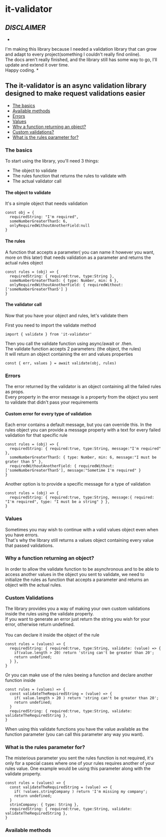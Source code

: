 # it-validator

## _DISCLAIMER_
*
I'm making this library because I needed a validation library that can grow and adapt to every project(something I couldn't really find online).<br/>
The docs aren't really finished, and the library still has some way to go, I'll update and extend it over time.<br/>
Happy coding.
*

## The it-validator is an async validation library designed to make request validations easier
- [The basics](#the-basics)
- [Available methods](#available-methods)
- [Errors](#errors)
- [Values](#values)
- [Why a function returning an object?](#why-a-function-returning-an-object)
- [Custom validations?](#custom-validations)
- [What is the rules parameter for?](#what-is-the-rules-paramater-for)



### The basics

To start using the library, you'll need 3 things:
- The object to validate
- The rules function that returns the rules to validate with
- The actual validator call

#### The object to validate
It's a simple object that needs validation
```
const obj = {
  requiredString: "I'm required",
  someNumberGreaterThan5: 6,
  onlyRequiredWithoutAnotherField:null
}
```

#### The rules
A function that accepts a parameter( you can name it however you want, more on this later) that needs validation as a parameter and returns the actual rules object
```
const rules = (obj) => {
  requiredString: { required:true, type:String },
  someNumberGreaterThan5: { type: Number, min: 6 },
  onlyRequiredWithoutAnotherField: { requiredWithout: ['someNumberGreaterThan5'] }
}
```

#### The validator call
Now that you have your object and rules, let's validate them

First you need to import the validate method
```
import { validate } from 'it-validator'
```

Then you call the validate function using async/await or .then.<br/>
The validate function accepts 2 parameters: (the object, the rules)<br/>
It will return an object containing the err and values properties
```
const { err, values } = await validate(obj, rules)
```


### Errors
The error returned by the validator is an object containing all the failed rules as props.<br/>
Every property in the error message is a property from the object you sent to validate that didn't pass your requirements 

#### Custom error for every type of validation
Each error contains a default message, but you can override this.
In the rules object you can provide a message property with a text for every failed validation for that specific rule
```
const rules = (obj) => {
  requiredString: { required:true, type:String, message:"I'm required" },
  someNumberGreaterThan5: { type: Number, min: 6, message:"I must be grater than 5" },
  requiredWithoutAnotherField: { requiredWithout: ['someNumberGreaterThan5'], message:"Sometime I'm required" }
}
```
Another option is to provide a specific message for a type of validation
```
const rules = (obj) => {
  requiredString: { required:true, type:String, message:{ required: "I'm required", type: "I must be a string" } },
}
```



### Values
Sometimes you may wish to continue with a valid values object even when you have errors. <br/>
That's why the library still returns a values object containing every value that passed validations.



### Why a function returning an object?
In order to allow the validate function to be asynchronous and to be able to access another values in the object you sent to validate, we need to initialize the rules as function that accepts a parameter and returns an object with the actual rules.


### Custom Validations
The library provides you a way of making your own custom validations inside the rules using the validate property.<br/>
If you want to generate an error just return the string you wish for your error, otherwise return undefined.<br/><br/>
You can declare it inside the object of the rule
```
const rules = (values) => {
  requiredString: { required:true, type:String, validate: (value) => {
    if(value.length > 20) return 'string can't be greater than 20';
    return undefined;
  } },
}
```
Or you can make use of the rules beeing a function and declare another function inside
```
const rules = (values) => {
  const validateTheRequiredString = (value) => {
    if( value.length > 20 ) return 'string can't be greater than 20';
    return undefined;
  } 
  requiredString: { required:true, type:String, validate: validateTheRequiredString },
}
```
When using this validate functions you have the value available as the function parameter (you can call this parameter any way you want).


### What is the rules parameter for?
The misterious parameter you sent the rules function is not required, it's only for a special cases where one of your rules requires another of your rules value.
One example would be using this parameter along with the validate property.
```
const rules = (values) => {
  const validateTheRequiredString = (value) => {
    if( !values.stringCompany ) return 'I'm missing my company';
    return undefined;
  } 
  strinCompany: { type: String },
  requiredString: { required:true, type:String, validate: validateTheRequiredString },
}
```

### Available methods
